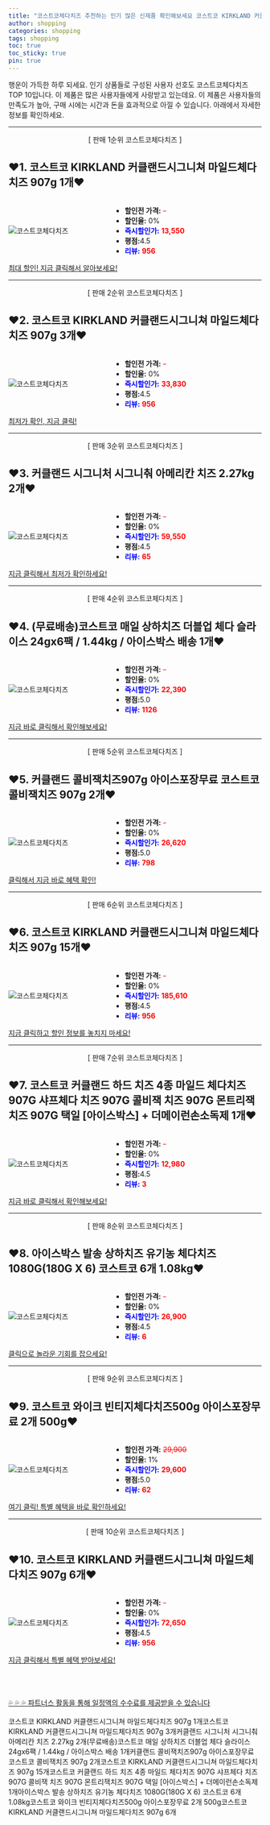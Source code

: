 ```yaml
---
title: "코스트코체다치즈 추천하는 인기 많은 신제품 확인해보세요 코스트코 KIRKLAND 커클랜드시그니쳐 마일드체다치즈 907g"
author: shopping
categories: shopping
tags: shopping
toc: true
toc_sticky: true
pin: true
---
```

행운이 가득한 하루 되세요. 인기 상품들로 구성된 사용자 선호도 코스트코체다치즈 TOP 10입니다. 이 제품은 많은 사용자들에게 사랑받고 있는데요. 이 제품은 사용자들의 만족도가 높아, 구매 시에는 시간과 돈을 효과적으로 아낄 수 있습니다. 아래에서 자세한 정보를 확인하세요.

---
<p class="toplist" style="margin: 0 auto; display: block; width: fit-content;">[ 판매 1순위 코스트코체다치즈 ]</p>

<h2><strong>❤️1. 코스트코 KIRKLAND 커클랜드시그니쳐 마일드체다치즈 907g 1개❤️</strong></h2>

<div style="display: flex; align-items: center;">
    <div style="flex: 0.4;">
        <img src="https://thumbnail9.coupangcdn.com/thumbnails/remote/230x230ex/image/vendor_inventory/cd3d/ce720cb01ee507270b1e88a44eb237f6ee1f55852d7f5fe50dc1c3b8b36b.JPG" alt="코스트코체다치즈" style="max-width: 100%;">
    </div>
    <div style="flex: 0.6; margin-left: 10px;">
        <ul>
            <li><strong>할인전 가격:</strong> <del style="color: red;">-</del></li>
            <li><strong>할인율:</strong> 0%</li>
            <li><span style='color:blue'><strong>즉시할인가:</strong></span> <span style='color:red'><strong>13,550</strong></span></li>
            <li><strong>평점:</strong>4.5</li>
            <li><span style='color:blue'><strong>리뷰:</strong></span> <span style='color:red'><strong>956</strong></span></li>
        </ul>
    </div>
</div>
<div class="center">
    <a href="https://selin100587.github.io?lptag=AF9450613&subid=githubio&pageKey=224822011&traceid=V0-153&itemId=709038853&vendorItemId=70923063220" class="myButton">
        최대 할인! 지금 클릭해서 알아보세요!
    </a>
</div>


---
<p class="toplist" style="margin: 0 auto; display: block; width: fit-content;">[ 판매 2순위 코스트코체다치즈 ]</p>

<h2><strong>❤️2. 코스트코 KIRKLAND 커클랜드시그니쳐 마일드체다치즈 907g 3개❤️</strong></h2>

<div style="display: flex; align-items: center;">
    <div style="flex: 0.4;">
        <img src="https://thumbnail6.coupangcdn.com/thumbnails/remote/230x230ex/image/vendor_inventory/78d6/d68aa5b6b885604d9af4e4901d23696ec38e61ba00463e28ffd5531b11c1.jpeg" alt="코스트코체다치즈" style="max-width: 100%;">
    </div>
    <div style="flex: 0.6; margin-left: 10px;">
        <ul>
            <li><strong>할인전 가격:</strong> <del style="color: red;">-</del></li>
            <li><strong>할인율:</strong> 0%</li>
            <li><span style='color:blue'><strong>즉시할인가:</strong></span> <span style='color:red'><strong>33,830</strong></span></li>
            <li><strong>평점:</strong>4.5</li>
            <li><span style='color:blue'><strong>리뷰:</strong></span> <span style='color:red'><strong>956</strong></span></li>
        </ul>
    </div>
</div>
<div class="center">
    <a href="https://selin100587.github.io?lptag=AF9450613&subid=githubio&pageKey=224822011&traceid=V0-153&itemId=21132696032&vendorItemId=90432932472" class="myButton">
        최저가 확인, 지금 클릭!
    </a>
</div>


---
<p class="toplist" style="margin: 0 auto; display: block; width: fit-content;">[ 판매 3순위 코스트코체다치즈 ]</p>

<h2><strong>❤️3. 커클랜드 시그니처 시그니춰 아메리칸 치즈 2.27kg 2개❤️</strong></h2>

<div style="display: flex; align-items: center;">
    <div style="flex: 0.4;">
        <img src="https://thumbnail10.coupangcdn.com/thumbnails/remote/230x230ex/image/vendor_inventory/781d/e6776990e5dcffd784f9de9bbdf7ff870475e43e4a03e85c24dd80e230ba.jpg" alt="코스트코체다치즈" style="max-width: 100%;">
    </div>
    <div style="flex: 0.6; margin-left: 10px;">
        <ul>
            <li><strong>할인전 가격:</strong> <del style="color: red;">-</del></li>
            <li><strong>할인율:</strong> 0%</li>
            <li><span style='color:blue'><strong>즉시할인가:</strong></span> <span style='color:red'><strong>59,550</strong></span></li>
            <li><strong>평점:</strong>4.5</li>
            <li><span style='color:blue'><strong>리뷰:</strong></span> <span style='color:red'><strong>65</strong></span></li>
        </ul>
    </div>
</div>
<div class="center">
    <a href="https://selin100587.github.io?lptag=AF9450613&subid=githubio&pageKey=6958782252&traceid=V0-153&itemId=21132528400&vendorItemId=88194238526" class="myButton">
        지금 클릭해서 최저가 확인하세요!
    </a>
</div>


---
<p class="toplist" style="margin: 0 auto; display: block; width: fit-content;">[ 판매 4순위 코스트코체다치즈 ]</p>

<h2><strong>❤️4. (무료배송)코스트코 매일 상하치즈 더블업 체다 슬라이스 24gx6팩 / 1.44kg / 아이스박스 배송 1개❤️</strong></h2>

<div style="display: flex; align-items: center;">
    <div style="flex: 0.4;">
        <img src="https://thumbnail7.coupangcdn.com/thumbnails/remote/230x230ex/image/vendor_inventory/0ae4/13dc82f1409240a25bb593354673a8c77a3d69cd39942fa7f1c3655e0531.jpg" alt="코스트코체다치즈" style="max-width: 100%;">
    </div>
    <div style="flex: 0.6; margin-left: 10px;">
        <ul>
            <li><strong>할인전 가격:</strong> <del style="color: red;">-</del></li>
            <li><strong>할인율:</strong> 0%</li>
            <li><span style='color:blue'><strong>즉시할인가:</strong></span> <span style='color:red'><strong>22,390</strong></span></li>
            <li><strong>평점:</strong>5.0</li>
            <li><span style='color:blue'><strong>리뷰:</strong></span> <span style='color:red'><strong>1126</strong></span></li>
        </ul>
    </div>
</div>
<div class="center">
    <a href="https://selin100587.github.io?lptag=AF9450613&subid=githubio&pageKey=250078932&traceid=V0-153&itemId=15740795479&vendorItemId=90481394304" class="myButton">
        지금 바로 클릭해서 확인해보세요!
    </a>
</div>


---
<p class="toplist" style="margin: 0 auto; display: block; width: fit-content;">[ 판매 5순위 코스트코체다치즈 ]</p>

<h2><strong>❤️5. 커클랜드 콜비잭치즈907g 아이스포장무료 코스트코 콜비잭치즈 907g 2개❤️</strong></h2>

<div style="display: flex; align-items: center;">
    <div style="flex: 0.4;">
        <img src="https://thumbnail8.coupangcdn.com/thumbnails/remote/230x230ex/image/vendor_inventory/6905/c205f64b263a62af8245a69b6eecd919a7824d3a6642f82ecbe365be363b.jpg" alt="코스트코체다치즈" style="max-width: 100%;">
    </div>
    <div style="flex: 0.6; margin-left: 10px;">
        <ul>
            <li><strong>할인전 가격:</strong> <del style="color: red;">-</del></li>
            <li><strong>할인율:</strong> 0%</li>
            <li><span style='color:blue'><strong>즉시할인가:</strong></span> <span style='color:red'><strong>26,620</strong></span></li>
            <li><strong>평점:</strong>5.0</li>
            <li><span style='color:blue'><strong>리뷰:</strong></span> <span style='color:red'><strong>798</strong></span></li>
        </ul>
    </div>
</div>
<div class="center">
    <a href="https://selin100587.github.io?lptag=AF9450613&subid=githubio&pageKey=1904292008&traceid=V0-153&itemId=13267458357&vendorItemId=87968811293" class="myButton">
        클릭해서 지금 바로 혜택 확인!
    </a>
</div>


---
<p class="toplist" style="margin: 0 auto; display: block; width: fit-content;">[ 판매 6순위 코스트코체다치즈 ]</p>

<h2><strong>❤️6. 코스트코 KIRKLAND 커클랜드시그니쳐 마일드체다치즈 907g 15개❤️</strong></h2>

<div style="display: flex; align-items: center;">
    <div style="flex: 0.4;">
        <img src="https://thumbnail6.coupangcdn.com/thumbnails/remote/230x230ex/image/vendor_inventory/78d6/d68aa5b6b885604d9af4e4901d23696ec38e61ba00463e28ffd5531b11c1.jpeg" alt="코스트코체다치즈" style="max-width: 100%;">
    </div>
    <div style="flex: 0.6; margin-left: 10px;">
        <ul>
            <li><strong>할인전 가격:</strong> <del style="color: red;">-</del></li>
            <li><strong>할인율:</strong> 0%</li>
            <li><span style='color:blue'><strong>즉시할인가:</strong></span> <span style='color:red'><strong>185,610</strong></span></li>
            <li><strong>평점:</strong>4.5</li>
            <li><span style='color:blue'><strong>리뷰:</strong></span> <span style='color:red'><strong>956</strong></span></li>
        </ul>
    </div>
</div>
<div class="center">
    <a href="https://selin100587.github.io?lptag=AF9450613&subid=githubio&pageKey=224822011&traceid=V0-153&itemId=22995585054&vendorItemId=90432932483" class="myButton">
        지금 클릭하고 할인 정보를 놓치지 마세요!
    </a>
</div>


---
<p class="toplist" style="margin: 0 auto; display: block; width: fit-content;">[ 판매 7순위 코스트코체다치즈 ]</p>

<h2><strong>❤️7. 코스트코 커클랜드 하드 치즈 4종 마일드 체다치즈 907G 샤프체다 치즈 907G 콜비잭 치즈 907G 몬트리잭치즈 907G 택일 [아이스박스] + 더메이런손소독제 1개❤️</strong></h2>

<div style="display: flex; align-items: center;">
    <div style="flex: 0.4;">
        <img src="https://thumbnail9.coupangcdn.com/thumbnails/remote/230x230ex/image/vendor_inventory/9c82/3e1bac8ac61f51a64e47019eca4f0fd5102f9d1d1ea348a8a82e9b04c7ea.jpg" alt="코스트코체다치즈" style="max-width: 100%;">
    </div>
    <div style="flex: 0.6; margin-left: 10px;">
        <ul>
            <li><strong>할인전 가격:</strong> <del style="color: red;">-</del></li>
            <li><strong>할인율:</strong> 0%</li>
            <li><span style='color:blue'><strong>즉시할인가:</strong></span> <span style='color:red'><strong>12,980</strong></span></li>
            <li><strong>평점:</strong>4.5</li>
            <li><span style='color:blue'><strong>리뷰:</strong></span> <span style='color:red'><strong>3</strong></span></li>
        </ul>
    </div>
</div>
<div class="center">
    <a href="https://selin100587.github.io?lptag=AF9450613&subid=githubio&pageKey=7576193564&traceid=V0-153&itemId=19990285617&vendorItemId=82528814300" class="myButton">
        지금 바로 클릭해서 확인해보세요!
    </a>
</div>


---
<p class="toplist" style="margin: 0 auto; display: block; width: fit-content;">[ 판매 8순위 코스트코체다치즈 ]</p>

<h2><strong>❤️8. 아이스박스 발송 상하치즈 유기농 체다치즈 1080G(180G X 6) 코스트코 6개 1.08kg❤️</strong></h2>

<div style="display: flex; align-items: center;">
    <div style="flex: 0.4;">
        <img src="https://thumbnail6.coupangcdn.com/thumbnails/remote/230x230ex/image/vendor_inventory/aed5/db471d62ce1a4b70dd1e74cc3cd6bbe75bae687b3761a03f20e7149c365c.jpg" alt="코스트코체다치즈" style="max-width: 100%;">
    </div>
    <div style="flex: 0.6; margin-left: 10px;">
        <ul>
            <li><strong>할인전 가격:</strong> <del style="color: red;">-</del></li>
            <li><strong>할인율:</strong> 0%</li>
            <li><span style='color:blue'><strong>즉시할인가:</strong></span> <span style='color:red'><strong>26,900</strong></span></li>
            <li><strong>평점:</strong>4.5</li>
            <li><span style='color:blue'><strong>리뷰:</strong></span> <span style='color:red'><strong>6</strong></span></li>
        </ul>
    </div>
</div>
<div class="center">
    <a href="https://selin100587.github.io?lptag=AF9450613&subid=githubio&pageKey=7756711144&traceid=V0-153&itemId=21206438979&vendorItemId=88298645327" class="myButton">
        클릭으로 놀라운 기회를 잡으세요!
    </a>
</div>


---
<p class="toplist" style="margin: 0 auto; display: block; width: fit-content;">[ 판매 9순위 코스트코체다치즈 ]</p>

<h2><strong>❤️9. 코스트코 와이크 빈티지체다치즈500g 아이스포장무료 2개 500g❤️</strong></h2>

<div style="display: flex; align-items: center;">
    <div style="flex: 0.4;">
        <img src="https://thumbnail6.coupangcdn.com/thumbnails/remote/230x230ex/image/vendor_inventory/4e53/403de27f5961ee4277fbeccd63fb28197fcdb4284fdd27ed0fd5a0ead38d.jpg" alt="코스트코체다치즈" style="max-width: 100%;">
    </div>
    <div style="flex: 0.6; margin-left: 10px;">
        <ul>
            <li><strong>할인전 가격:</strong> <del style="color: red;">29,900</del></li>
            <li><strong>할인율:</strong> 1%</li>
            <li><span style='color:blue'><strong>즉시할인가:</strong></span> <span style='color:red'><strong>29,600</strong></span></li>
            <li><strong>평점:</strong>5.0</li>
            <li><span style='color:blue'><strong>리뷰:</strong></span> <span style='color:red'><strong>62</strong></span></li>
        </ul>
    </div>
</div>
<div class="center">
    <a href="https://selin100587.github.io?lptag=AF9450613&subid=githubio&pageKey=8106973338&traceid=V0-153&itemId=22949950445&vendorItemId=82846678540" class="myButton">
        여기 클릭! 특별 혜택을 바로 확인하세요!
    </a>
</div>


---
<p class="toplist" style="margin: 0 auto; display: block; width: fit-content;">[ 판매 10순위 코스트코체다치즈 ]</p>

<h2><strong>❤️10. 코스트코 KIRKLAND 커클랜드시그니쳐 마일드체다치즈 907g 6개❤️</strong></h2>

<div style="display: flex; align-items: center;">
    <div style="flex: 0.4;">
        <img src="https://thumbnail6.coupangcdn.com/thumbnails/remote/230x230ex/image/vendor_inventory/78d6/d68aa5b6b885604d9af4e4901d23696ec38e61ba00463e28ffd5531b11c1.jpeg" alt="코스트코체다치즈" style="max-width: 100%;">
    </div>
    <div style="flex: 0.6; margin-left: 10px;">
        <ul>
            <li><strong>할인전 가격:</strong> <del style="color: red;">-</del></li>
            <li><strong>할인율:</strong> 0%</li>
            <li><span style='color:blue'><strong>즉시할인가:</strong></span> <span style='color:red'><strong>72,650</strong></span></li>
            <li><strong>평점:</strong>4.5</li>
            <li><span style='color:blue'><strong>리뷰:</strong></span> <span style='color:red'><strong>956</strong></span></li>
        </ul>
    </div>
</div>
<div class="center">
    <a href="https://selin100587.github.io?lptag=AF9450613&subid=githubio&pageKey=224822011&traceid=V0-153&itemId=22995585051&vendorItemId=90432932508" class="myButton">
        지금 클릭해서 특별 혜택 받아보세요!
    </a>
</div>

<br><br><br>[💦 💦 💦 파트너스 활동을 통해 일정액의 수수료를 제공받을 수 있습니다](https://link.coupang.com/a/bcpT2c)<br><br>코스트코 KIRKLAND 커클랜드시그니쳐 마일드체다치즈 907g 1개코스트코 KIRKLAND 커클랜드시그니쳐 마일드체다치즈 907g 3개커클랜드 시그니처 시그니춰 아메리칸 치즈 2.27kg 2개(무료배송)코스트코 매일 상하치즈 더블업 체다 슬라이스 24gx6팩 / 1.44kg / 아이스박스 배송 1개커클랜드 콜비잭치즈907g 아이스포장무료 코스트코 콜비잭치즈 907g 2개코스트코 KIRKLAND 커클랜드시그니쳐 마일드체다치즈 907g 15개코스트코 커클랜드 하드 치즈 4종 마일드 체다치즈 907G 샤프체다 치즈 907G 콜비잭 치즈 907G 몬트리잭치즈 907G 택일 [아이스박스] + 더메이런손소독제 1개아이스박스 발송 상하치즈 유기농 체다치즈 1080G(180G X 6) 코스트코 6개 1.08kg코스트코 와이크 빈티지체다치즈500g 아이스포장무료 2개 500g코스트코 KIRKLAND 커클랜드시그니쳐 마일드체다치즈 907g 6개